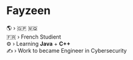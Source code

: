 # Fayzeen

🌎 › 🇬🇵 🇲🇶
<br>
🇫🇷 › French Studient
<br>
⚙️ › Learning **Java** + **C++**
<br>
✍️ › Work to became Engineer in Cybersecurity
